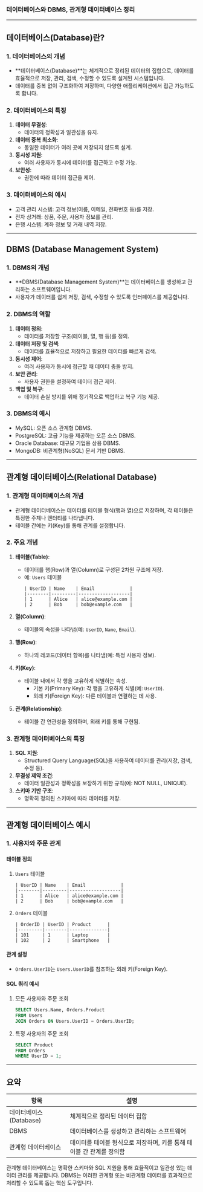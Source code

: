 ### 데이터베이스와 DBMS, 관계형 데이터베이스 정리

---

## **데이터베이스(Database)란?**

### **1. 데이터베이스의 개념**
- **데이터베이스(Database)**는 체계적으로 정리된 데이터의 집합으로, 데이터를 효율적으로 저장, 관리, 검색, 수정할 수 있도록 설계된 시스템입니다.
- 데이터를 중복 없이 구조화하여 저장하며, 다양한 애플리케이션에서 접근 가능하도록 합니다.

### **2. 데이터베이스의 특징**
1. **데이터 무결성**:
   - 데이터의 정확성과 일관성을 유지.
2. **데이터 중복 최소화**:
   - 동일한 데이터가 여러 곳에 저장되지 않도록 설계.
3. **동시성 지원**:
   - 여러 사용자가 동시에 데이터를 접근하고 수정 가능.
4. **보안성**:
   - 권한에 따라 데이터 접근을 제어.

### **3. 데이터베이스의 예시**
- 고객 관리 시스템: 고객 정보(이름, 이메일, 전화번호 등)를 저장.
- 전자 상거래: 상품, 주문, 사용자 정보를 관리.
- 은행 시스템: 계좌 정보 및 거래 내역 저장.

---

## **DBMS (Database Management System)**

### **1. DBMS의 개념**
- **DBMS(Database Management System)**는 데이터베이스를 생성하고 관리하는 소프트웨어입니다.
- 사용자가 데이터를 쉽게 저장, 검색, 수정할 수 있도록 인터페이스를 제공합니다.

### **2. DBMS의 역할**
1. **데이터 정의**:
   - 데이터를 저장할 구조(테이블, 열, 행 등)를 정의.
2. **데이터 저장 및 검색**:
   - 데이터를 효율적으로 저장하고 필요한 데이터를 빠르게 검색.
3. **동시성 제어**:
   - 여러 사용자가 동시에 접근할 때 데이터 충돌 방지.
4. **보안 관리**:
   - 사용자 권한을 설정하여 데이터 접근 제어.
5. **백업 및 복구**:
   - 데이터 손실 방지를 위해 정기적으로 백업하고 복구 기능 제공.

### **3. DBMS의 예시**
- MySQL: 오픈 소스 관계형 DBMS.
- PostgreSQL: 고급 기능을 제공하는 오픈 소스 DBMS.
- Oracle Database: 대규모 기업용 상용 DBMS.
- MongoDB: 비관계형(NoSQL) 문서 기반 DBMS.

---

## **관계형 데이터베이스(Relational Database)**

### **1. 관계형 데이터베이스의 개념**
- 관계형 데이터베이스는 데이터를 테이블 형식(행과 열)으로 저장하며, 각 테이블은 특정한 주제나 엔터티를 나타냅니다.
- 테이블 간에는 키(Key)를 통해 관계를 설정합니다.

### **2. 주요 개념**
1. **테이블(Table)**:
   - 데이터를 행(Row)과 열(Column)로 구성된 2차원 구조에 저장.
   - 예: `Users` 테이블
     ```
     | UserID | Name    | Email             |
     |--------|---------|-------------------|
     | 1      | Alice   | alice@example.com |
     | 2      | Bob     | bob@example.com   |
     ```

2. **열(Column)**:
   - 테이블의 속성을 나타냄(예: `UserID`, `Name`, `Email`).

3. **행(Row)**:
   - 하나의 레코드(데이터 항목)를 나타냄(예: 특정 사용자 정보).

4. **키(Key)**:
   - 테이블 내에서 각 행을 고유하게 식별하는 속성.
     - 기본 키(Primary Key): 각 행을 고유하게 식별(예: `UserID`).
     - 외래 키(Foreign Key): 다른 테이블과 연결하는 데 사용.

5. **관계(Relationship)**:
   - 테이블 간 연관성을 정의하며, 외래 키를 통해 구현됨.

### **3. 관계형 데이터베이스의 특징**
1. **SQL 지원**:
   - Structured Query Language(SQL)을 사용하여 데이터를 관리(저장, 검색, 수정 등).
2. **무결성 제약 조건**:
   - 데이터 일관성과 정확성을 보장하기 위한 규칙(예: NOT NULL, UNIQUE).
3. **스키마 기반 구조**:
   - 명확히 정의된 스키마에 따라 데이터를 저장.

---

## **관계형 데이터베이스 예시**

### 1. 사용자와 주문 관계
#### 테이블 정의
1. `Users` 테이블
    ```
    | UserID | Name    | Email             |
    |--------|---------|-------------------|
    | 1      | Alice   | alice@example.com |
    | 2      | Bob     | bob@example.com   |
    ```

2. `Orders` 테이블
    ```
    | OrderID | UserID | Product      |
    |---------|--------|--------------|
    | 101     | 1      | Laptop       |
    | 102     | 2      | Smartphone   |
    ```

#### 관계 설정
- `Orders.UserID`는 `Users.UserID`를 참조하는 외래 키(Foreign Key).

#### SQL 쿼리 예시
1. 모든 사용자와 주문 조회
    ```sql
    SELECT Users.Name, Orders.Product
    FROM Users
    JOIN Orders ON Users.UserID = Orders.UserID;
    ```

2. 특정 사용자의 주문 조회
    ```sql
    SELECT Product
    FROM Orders
    WHERE UserID = 1;
    ```

---

## 요약

| 항목                     | 설명                                                                 |
|--------------------------|----------------------------------------------------------------------|
| 데이터베이스(Database)   | 체계적으로 정리된 데이터 집합                                        |
| DBMS                     | 데이터베이스를 생성하고 관리하는 소프트웨어                          |
| 관계형 데이터베이스       | 데이터를 테이블 형식으로 저장하며, 키를 통해 테이블 간 관계를 정의함 |

관계형 데이터베이스는 명확한 스키마와 SQL 지원을 통해 효율적이고 일관성 있는 데이터 관리를 제공합니다. DBMS는 이러한 관계형 또는 비관계형 데이터를 효과적으로 처리할 수 있도록 돕는 핵심 도구입니다.
